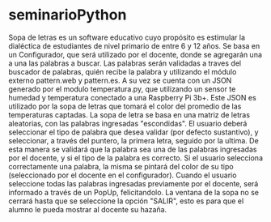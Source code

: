 # seminarioPython
Sopa de letras es un software educativo cuyo propósito es estimular la dialéctica de estudiantes de nivel primario de entre 6 y 12 años. 
Se basa en un Configurador, que será utilizado por el docente, donde se agregarán una a una las palabras a buscar. 
Las palabras serán validadas a traves del buscador de palabras, quién recibe la palabra y utilizando el módulo externo pattern.web y pattern.es.
A su vez se cuenta con un JSON generado por el modulo temperatura.py, que utilizando un sensor te humedad y temperatura conectado a una Raspberry Pi 3b+. Este JSON es utilizado por la sopa de letras que tomará el color del promedio de las temperaturas captadas.
La sopa de letra se basa en una matriz de letras aleatorias, con las palabras ingresadas "escondidas". El usuario deberá seleccionar el tipo de palabra que desea validar (por defecto sustantivo), y seleccionar, a través del puntero, la primera letra, seguido por la ultima. De esta manera se validará que la palabra sea una de las palabras ingresadas por el docente, y si el tipo de la palabra es correcto. Si el usuario selecciona correctamente una palabra, la misma se pintará del color de su tipo (seleccionado por el docente en el configurador). Cuando el usuario seleccione todas las palabras ingresadas previamente por el docente, será informado a través de un PopUp, felicitandolo. La ventana de la sopa no se cerrará hasta que se seleccione la opción "SALIR", esto es para que el alumno le pueda mostrar al docente su hazaña.
